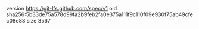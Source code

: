 version https://git-lfs.github.com/spec/v1
oid sha256:5b33de75a578d99fa2b9feb2fa0e375a111f9c110f09e930f75ab49cfec08e88
size 3567
